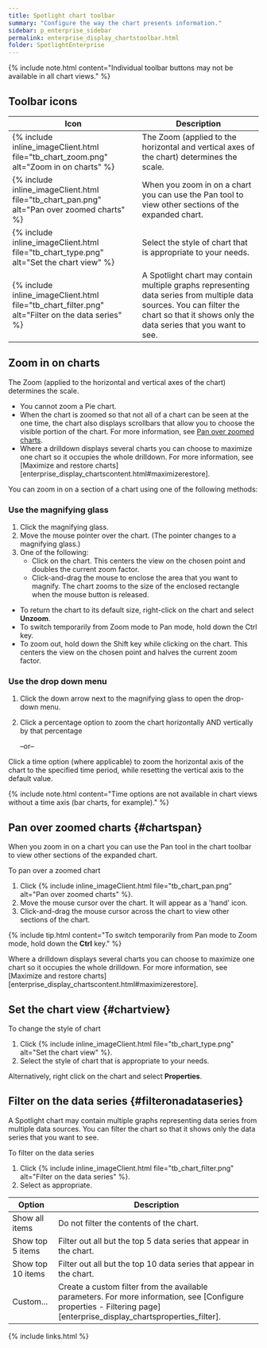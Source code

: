 ```yaml
---
title: Spotlight chart toolbar
summary: "Configure the way the chart presents information."
sidebar: p_enterprise_sidebar
permalink: enterprise_display_chartstoolbar.html
folder: SpotlightEnterprise
---
```





{% include note.html content="Individual toolbar buttons may not be available in all chart views." %}



## Toolbar icons

Icon | Description
-----|------------
{% include inline_imageClient.html file="tb_chart_zoom.png" alt="Zoom in on charts" %} | The Zoom (applied to the horizontal and vertical axes of the chart) determines the scale.
{% include inline_imageClient.html file="tb_chart_pan.png" alt="Pan over zoomed charts" %} | When you zoom in on a chart you can use the Pan tool to view other sections of the expanded chart.
{% include inline_imageClient.html file="tb_chart_type.png" alt="Set the chart view" %} | Select the style of chart that is appropriate to your needs.
{% include inline_imageClient.html file="tb_chart_filter.png" alt="Filter on the data series" %} | A Spotlight chart may contain multiple graphs representing data series from multiple data sources. You can filter the chart so that it shows only the data series that you want to see.


## Zoom in on charts

The Zoom (applied to the horizontal and vertical axes of the chart) determines the scale.

* You cannot zoom a Pie chart.
* When the chart is zoomed so that not all of a chart can be seen at the one time, the chart also displays scrollbars that allow you to choose the visible portion of the chart. For more information, see [Pan over zoomed charts](#chartspan).
* Where a drilldown displays several charts you can choose to maximize one chart so it occupies the whole drilldown. For more information, see [Maximize and restore charts][enterprise_display_chartscontent.html#maximizerestore].


You can zoom in on a section of a chart using one of the following methods:

### Use the magnifying glass

1. Click the magnifying glass.
2. Move the mouse pointer over the chart. (The pointer changes to a magnifying glass.)
3. One of the following:
    * Click on the chart. This centers the view on the chosen point and doubles the current zoom factor.
    * Click-and-drag the mouse to enclose the area that you want to magnify. The chart zooms to the size of the enclosed rectangle when the mouse button is released.

* To return the chart to its default size, right-click on the chart and select **Unzoom**.
* To switch temporarily from Zoom mode to Pan mode, hold down the Ctrl key.
* To zoom out, hold down the Shift key while clicking on the chart. This centers the view on the chosen point and halves the current zoom factor.


### Use the drop down menu

1. Click the down arrow next to the magnifying glass to open the drop-down menu.
2. Click a percentage option to zoom the chart horizontally AND vertically by that percentage

    –or–

Click a time option (where applicable) to zoom the horizontal axis of the chart to the specified time period, while resetting the vertical axis to the default value.


{% include note.html content="Time options are not available in chart views without a time axis (bar charts, for example)." %}



## Pan over zoomed charts {#chartspan}

When you zoom in on a chart you can use the Pan tool in the chart toolbar to view other sections of the expanded chart.

To pan over a zoomed chart

1. Click {% include inline_imageClient.html file="tb_chart_pan.png" alt="Pan over zoomed charts" %}.
2. Move the mouse cursor over the chart. It will appear as a 'hand' icon.
3. Click-and-drag the mouse cursor across the chart to view other sections of the chart.

{% include tip.html content="To switch temporarily from Pan mode to Zoom mode, hold down the **Ctrl** key." %}

Where a drilldown displays several charts you can choose to maximize one chart so it occupies the whole drilldown. For more information, see [Maximize and restore charts][enterprise_display_chartscontent.html#maximizerestore].


## Set the chart view {#chartview}

To change the style of chart

1. Click {% include inline_imageClient.html file="tb_chart_type.png" alt="Set the chart view" %}.
2. Select the style of chart that is appropriate to your needs.

Alternatively, right click on the chart and select **Properties**.


## Filter on the data series {#filteronadataseries}

A Spotlight chart may contain multiple graphs representing data series from multiple data sources. You can filter the chart so that it shows only the data series that you want to see.

To filter on the data series

1. Click {% include inline_imageClient.html file="tb_chart_filter.png" alt="Filter on the data series" %}.
2. Select as appropriate.


Option | Description
---------|------------
Show all items | Do not filter the contents of the chart.
Show top 5 items | Filter out all but the top 5 data series that appear in the chart.
Show top 10 items | Filter out all but the top 10 data series that appear in the chart.
Custom... | Create a custom filter from the available parameters. For more information, see [Configure properties - Filtering page][enterprise_display_chartsproperties_filter].



{% include links.html %}
